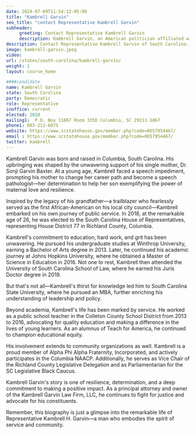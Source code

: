 ```yaml
---
date: 2024-07-09T11:54:12-05:00
title: "Kambrell Garvin"
seo_title: "contact Representative Kambrell Garvin"
subheader:
     greeting: Contact Representative Kambrell Garvin
     description: Kambrell Garvin, an American politician affiliated with the Democratic Party, assumed office as a member of the South Carolina House of Representatives, representing District 77, on November 12, 2018.
description: Contact Representative Kambrell Garvin of South Carolina. Contact information for Kambrell Garvin includes email address, phone number, and mailing address.
image: kambrell-garvin.jpeg
video:
url: /states/south-carolina/kambrell-garvin/
weight: 1
layout: course_home

####candidate
name: Kambrell Garvin
state: South Carolina
party: Democratic
role: Representative
inoffice: current
elected: 2018
mailing1:  P.O. Box 11867 Room 335D Columbia, SC 29211-1867
phone1: 803-212-6875
website: https://www.scstatehouse.gov/member.php?code=0657954467/
email : https://www.scstatehouse.gov/member.php?code=0657954467/
twitter: kambrell
---
```

Kambrell Garvin was born and raised in Columbia, South Carolina. His upbringing was shaped by the unwavering support of his single mother, Dr. Sonji Garvin Baxter. At a young age, Kambrell faced a speech impediment, prompting his mother to change her career path and become a speech pathologist—her determination to help her son exemplifying the power of maternal love and resilience.

Inspired by the legacy of his grandfather—a trailblazer who fearlessly served as the first African-American on his local city council—Kambrell embarked on his own journey of public service. In 2018, at the remarkable age of 26, he was elected to the South Carolina House of Representatives, representing House District 77 in Richland County, Columbia.

Kambrell's commitment to education, hard work, and grit has been unwavering. He pursued his undergraduate studies at Winthrop University, earning a Bachelor of Arts degree in 2013. Later, he continued his academic journey at Johns Hopkins University, where he obtained a Master of Science in Education in 2016. Not one to rest, Kambrell then attended the University of South Carolina School of Law, where he earned his Juris Doctor degree in 2019.

But that's not all—Kambrell's thirst for knowledge led him to South Carolina State University, where he pursued an MBA, further enriching his understanding of leadership and policy.

Beyond academia, Kambrell's life has been marked by service. He worked as a public school teacher in the Colleton County School District from 2013 to 2016, advocating for quality education and making a difference in the lives of young learners. As an alumnus of Teach for America, he continued to champion educational equity.

His involvement extends to community organizations as well. Kambrell is a proud member of Alpha Phi Alpha Fraternity, Incorporated, and actively participates in the Columbia NAACP. Additionally, he serves as Vice Chair of the Richland County Legislative Delegation and as Parliamentarian for the SC Legislative Black Caucus.

Kambrell Garvin's story is one of resilience, determination, and a deep commitment to making a positive impact. As a principal attorney and owner of the Kambrell Garvin Law Firm, LLC, he continues to fight for justice and advocate for his constituents.

Remember, this biography is just a glimpse into the remarkable life of Representative Kambrell H. Garvin—a man who embodies the spirit of service and community. 
